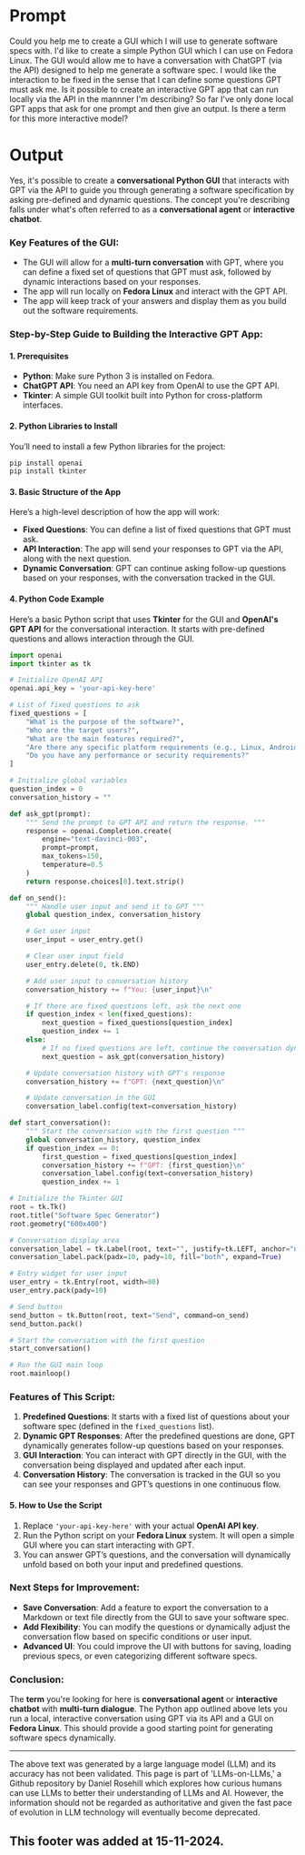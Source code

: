 # Prompt

Could you help me to create a GUI which I will use to generate software specs with. I'd like to create a simple Python GUI which I can use on Fedora Linux. The GUI would allow me to have a conversation with ChatGPT (via the API) designed to help me generate a software spec. I would like the interaction to be fixed in the sense that I can define some questions GPT must ask me. Is it possible to create an interactive GPT app that can run locally via the API in the mannner I'm describing? So far I've only done local GPT apps that ask for one prompt and then give an output. Is there a term for this more interactive model?

# Output

Yes, it's possible to create a **conversational Python GUI** that interacts with GPT via the API to guide you through generating a software specification by asking pre-defined and dynamic questions. The concept you're describing falls under what's often referred to as a **conversational agent** or **interactive chatbot**.

### Key Features of the GUI:

- The GUI will allow for a **multi-turn conversation** with GPT, where you can define a fixed set of questions that GPT must ask, followed by dynamic interactions based on your responses.
- The app will run locally on **Fedora Linux** and interact with the GPT API.
- The app will keep track of your answers and display them as you build out the software requirements.

### Step-by-Step Guide to Building the Interactive GPT App:

#### 1. Prerequisites

- **Python**: Make sure Python 3 is installed on Fedora.
- **ChatGPT API**: You need an API key from OpenAI to use the GPT API.
- **Tkinter**: A simple GUI toolkit built into Python for cross-platform interfaces.

#### 2. Python Libraries to Install

You’ll need to install a few Python libraries for the project:

```bash
pip install openai
pip install tkinter
```

#### 3. Basic Structure of the App

Here’s a high-level description of how the app will work:

- **Fixed Questions**: You can define a list of fixed questions that GPT must ask.
- **API Interaction**: The app will send your responses to GPT via the API, along with the next question.
- **Dynamic Conversation**: GPT can continue asking follow-up questions based on your responses, with the conversation tracked in the GUI.

#### 4. Python Code Example

Here’s a basic Python script that uses **Tkinter** for the GUI and **OpenAI's GPT API** for the conversational interaction. It starts with pre-defined questions and allows interaction through the GUI.

```python
import openai
import tkinter as tk

# Initialize OpenAI API
openai.api_key = 'your-api-key-here'

# List of fixed questions to ask
fixed_questions = [
    "What is the purpose of the software?",
    "Who are the target users?",
    "What are the main features required?",
    "Are there any specific platform requirements (e.g., Linux, Android)?",
    "Do you have any performance or security requirements?"
]

# Initialize global variables
question_index = 0
conversation_history = ""

def ask_gpt(prompt):
    """ Send the prompt to GPT API and return the response. """
    response = openai.Completion.create(
        engine="text-davinci-003",
        prompt=prompt,
        max_tokens=150,
        temperature=0.5
    )
    return response.choices[0].text.strip()

def on_send():
    """ Handle user input and send it to GPT """
    global question_index, conversation_history

    # Get user input
    user_input = user_entry.get()

    # Clear user input field
    user_entry.delete(0, tk.END)

    # Add user input to conversation history
    conversation_history += f"You: {user_input}\n"

    # If there are fixed questions left, ask the next one
    if question_index < len(fixed_questions):
        next_question = fixed_questions[question_index]
        question_index += 1
    else:
        # If no fixed questions are left, continue the conversation dynamically
        next_question = ask_gpt(conversation_history)

    # Update conversation history with GPT's response
    conversation_history += f"GPT: {next_question}\n"

    # Update conversation in the GUI
    conversation_label.config(text=conversation_history)

def start_conversation():
    """ Start the conversation with the first question """
    global conversation_history, question_index
    if question_index == 0:
        first_question = fixed_questions[question_index]
        conversation_history += f"GPT: {first_question}\n"
        conversation_label.config(text=conversation_history)
        question_index += 1

# Initialize the Tkinter GUI
root = tk.Tk()
root.title("Software Spec Generator")
root.geometry("600x400")

# Conversation display area
conversation_label = tk.Label(root, text="", justify=tk.LEFT, anchor="nw", wraplength=580)
conversation_label.pack(padx=10, pady=10, fill="both", expand=True)

# Entry widget for user input
user_entry = tk.Entry(root, width=80)
user_entry.pack(pady=10)

# Send button
send_button = tk.Button(root, text="Send", command=on_send)
send_button.pack()

# Start the conversation with the first question
start_conversation()

# Run the GUI main loop
root.mainloop()
```

### Features of This Script:

1. **Predefined Questions**: It starts with a fixed list of questions about your software spec (defined in the `fixed_questions` list).
2. **Dynamic GPT Responses**: After the predefined questions are done, GPT dynamically generates follow-up questions based on your responses.
3. **GUI Interaction**: You can interact with GPT directly in the GUI, with the conversation being displayed and updated after each input.
4. **Conversation History**: The conversation is tracked in the GUI so you can see your responses and GPT’s questions in one continuous flow.

#### 5. How to Use the Script

1. Replace `'your-api-key-here'` with your actual **OpenAI API key**.
2. Run the Python script on your **Fedora Linux** system. It will open a simple GUI where you can start interacting with GPT.
3. You can answer GPT’s questions, and the conversation will dynamically unfold based on both your input and predefined questions.

### Next Steps for Improvement:

- **Save Conversation**: Add a feature to export the conversation to a Markdown or text file directly from the GUI to save your software spec.
- **Add Flexibility**: You can modify the questions or dynamically adjust the conversation flow based on specific conditions or user input.
- **Advanced UI**: You could improve the UI with buttons for saving, loading previous specs, or even categorizing different software specs.

### Conclusion:

The **term** you're looking for here is **conversational agent** or **interactive chatbot** with **multi-turn dialogue**. The Python app outlined above lets you run a local, interactive conversation using GPT via its API and a GUI on **Fedora Linux**. This should provide a good starting point for generating software specs dynamically.

---

The above text was generated by a large language model (LLM) and its accuracy has not been validated. This page is part of 'LLMs-on-LLMs,' a Github repository by Daniel Rosehill which explores how curious humans can use LLMs to better their understanding of LLMs and AI. However, the information should not be regarded as authoritative and given the fast pace of evolution in LLM technology will eventually become deprecated. 

This footer was added at 15-11-2024.
---
